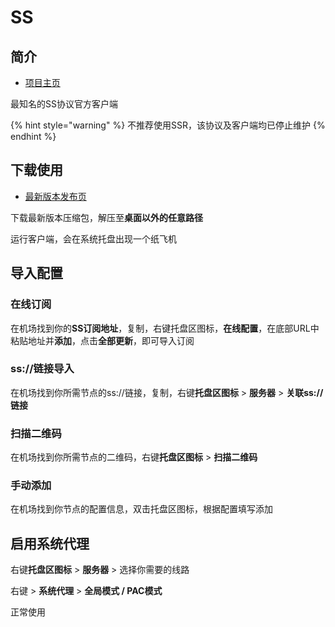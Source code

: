 # SS

## 简介

* [项目主页](https://github.com/shadowsocks/shadowsocks-windows)

最知名的SS协议官方客户端

{% hint style="warning" %}
不推荐使用SSR，该协议及客户端均已停止维护
{% endhint %}

## 下载使用

* [最新版本发布页](https://github.com/shadowsocks/shadowsocks-windows/releases)

下载最新版本压缩包，解压至**桌面以外的任意路径**

运行客户端，会在系统托盘出现一个纸飞机

## 导入配置

### 在线订阅

在机场找到你的**SS订阅地址**，复制，右键托盘区图标，**在线配置**，在底部URL中粘贴地址并**添加**，点击**全部更新**，即可导入订阅

### ss://链接导入

在机场找到你所需节点的ss://链接，复制，右键**托盘区图标** &gt; **服务器** &gt; **关联ss://链接**

### 扫描二维码

在机场找到你所需节点的二维码，右键**托盘区图标** &gt; **扫描二维码**

### 手动添加

在机场找到你节点的配置信息，双击托盘区图标，根据配置填写添加

## 启用系统代理

右键**托盘区图标** &gt; **服务器** &gt; 选择你需要的线路

右键 &gt; **系统代理** &gt; **全局模式 / PAC模式**

正常使用

